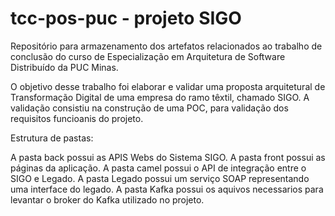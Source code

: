 # tcc-pos-puc - projeto SIGO
Repositório para armazenamento dos artefatos relacionados ao trabalho de conclusão do curso de Especialização em Arquitetura de Software Distribuído da PUC Minas.

O objetivo desse trabalho foi elaborar e validar uma proposta arquitetural de Transformação Digital de uma empresa do ramo têxtil, chamado SIGO. A validação consistiu na construção de uma POC, para validação dos requisitos funcioanis do projeto.

Estrutura de pastas:

A pasta back possui as APIS Webs do Sistema SIGO.
A pasta front possui as páginas da aplicação.
A pasta camel possui o API de integração entre o SIGO e Legado.
A pasta Legado possui um serviço SOAP representando uma interface do legado.
A pasta Kafka possui os aquivos necessarios para levantar o broker do Kafka utilizado no projeto.
